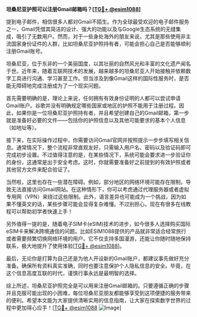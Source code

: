 **坦桑尼亚护照可以注册Gmail邮箱吗？[[TG💪+ @esim1088](https://t.me/s/esim1088)]**

提到电子邮件，相信很多人都对Gmail不陌生。作为全球最受欢迎的电子邮件服务之一，Gmail凭借其简洁的设计、强大的功能以及与Google生态系统的无缝集成，吸引了无数用户。然而，对于一些身处海外的朋友来说，尤其是那些使用非主流国家身份证件的人群，比如坦桑尼亚护照持有者，可能会担心自己是否能够顺利注册Gmail账号。

坦桑尼亚，位于东非的一个美丽国度，以其壮丽的自然风光和丰富的文化遗产闻名于世。近年来，随着互联网技术的发展，越来越多的坦桑尼亚人开始接触并依赖数字工具进行沟通、学习甚至工作。但当涉及到像Gmail这样的国际性服务时，是否能无障碍地完成注册成为了一个现实问题。

首先需要明确的是，理论上来说，任何拥有有效身份证明的人都可以尝试申请Gmail账户。谷歌并没有明确规定哪些国家或地区的护照不能用于注册过程。因此，如果你是一位坦桑尼亚护照持有者，并且希望创建自己的Gmail邮箱，第一步就是准备好必要的文件——包括你的护照信息以及其他可能要求的基本个人信息（如地址等）。

接下来，在实际操作过程中，你需要访问Gmail官网并按照提示一步步填写相关信息。通常情况下，整个流程非常直观友好，只需输入用户名、密码以及验证码即可完成初步设置。不过值得注意的是，在某些情况下，系统可能会要求进一步验证你的身份，这通常是出于安全考虑。这时，你就需要准备好之前提到的有效护照或者其他官方文件来配合验证了。

当然啦，这里也存在一些潜在障碍。例如，部分地区的网络环境可能存在限制，导致无法直接访问Gmail网站。在这种情形下，你可以考虑通过代理服务器或者虚拟专用网（VPN）来绕过这些限制。此外，语言差异也可能成为一个挑战，因为如果不懂英文的话，某些步骤可能会显得复杂难懂。不过别担心，现在有很多在线教程可以帮助初学者快速上手！

另外值得一提的是，随着电子SIM卡(eSIM)技术的进步，如今很多人选择购买国际eSIM卡来解决跨境通信的问题。比如ESIM1088提供的产品就非常适合经常旅行或者需要频繁切换网络环境的用户。它不仅支持多国漫游，还能让你随时随地保持联系，极大地提升了使用体验[[TG💪+ @esim1088](https://t.me/s/esim1088)]。

最后，无论你是打算为自己还是为他人开设新的Gmail账户，都建议事先做好充分准备。确保所有资料真实准确，同时也要注意保护个人隐私信息的安全。毕竟，在这个信息高度互联的时代，谨慎行事永远是最明智的选择。

综上所述，坦桑尼亚护照完全是可以用来注册Gmail邮箱的。只要遵循正确的步骤并且克服可能出现的小困难，每位坦桑尼亚朋友都能够享受到这项便捷的服务带来的便利。希望本文能为大家提供清晰实用的信息指南，让大家在探索数字世界的过程中更加得心应手！[[TG💪+ @esim1088](https://t.me/s/esim1088) ![Image](https://i.postimg.cc/4NQfJmqS/Snipaste-2025-05-13-00-14-12.png)]